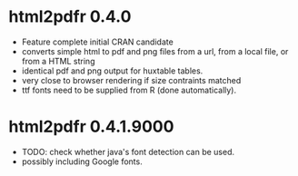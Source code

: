 # html2pdfr 0.4.0

* Feature complete initial CRAN candidate
* converts simple html to pdf and png files from a url, from a local file, or from a HTML string
* identical pdf and png output for huxtable tables. 
* very close to browser rendering if size contraints matched
* ttf fonts need to be supplied from R (done automatically).

# html2pdfr 0.4.1.9000

* TODO: check whether java's font detection can be used.
* possibly including Google fonts.